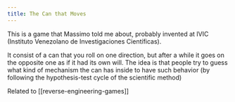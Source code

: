 ```yaml
---
title: The Can that Moves
---
```


This is a game that Massimo told me about, probably invented at IVIC (Instituto Venezolano de Investigaciones Científicas).

It consist of a can that you roll on one direction, but after a while it goes on the opposite one as if it had its own will. The idea is that people try to guess what kind of mechanism the can has inside to have such behavior (by following the hypothesis-test cycle of the scientific method)

Related to [[reverse-engineering-games]]




